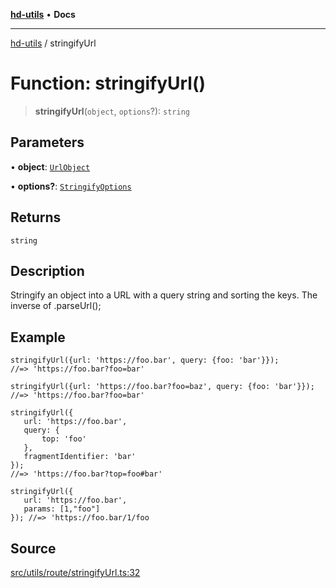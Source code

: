 [**hd-utils**](../README.md) • **Docs**

***

[hd-utils](../globals.md) / stringifyUrl

# Function: stringifyUrl()

> **stringifyUrl**(`object`, `options`?): `string`

## Parameters

• **object**: [`UrlObject`](../type-aliases/UrlObject.md)

• **options?**: [`StringifyOptions`](../type-aliases/StringifyOptions.md)

## Returns

`string`

## Description

Stringify an object into a URL with a query string and sorting the keys. The inverse of .parseUrl();

## Example

```
stringifyUrl({url: 'https://foo.bar', query: {foo: 'bar'}});
//=> 'https://foo.bar?foo=bar'

stringifyUrl({url: 'https://foo.bar?foo=baz', query: {foo: 'bar'}});
//=> 'https://foo.bar?foo=bar'

stringifyUrl({
   url: 'https://foo.bar',
   query: {
       top: 'foo'
   },
   fragmentIdentifier: 'bar'
});
//=> 'https://foo.bar?top=foo#bar'

stringifyUrl({
   url: 'https://foo.bar',
   params: [1,"foo"]
}); //=> 'https://foo.bar/1/foo
```

## Source

[src/utils/route/stringifyUrl.ts:32](https://github.com/AhmadHddad/h-utils/blob/f7bb9ae71f981ffef49079271b9540862594b7e6/src/utils/route/stringifyUrl.ts#L32)
